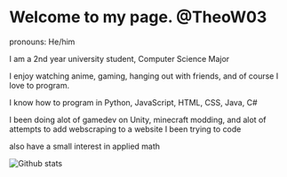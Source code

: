 # Welcome to my page. @TheoW03


pronouns: He/him

I am a 2nd year university student, Computer Science Major  

I enjoy watching anime, gaming, hanging out with friends, and of course I love to program.

I know how to program in Python, JavaScript, HTML, CSS, Java, C# 

I been doing alot of gamedev on Unity, minecraft modding, and alot of attempts to add webscraping to a website I been trying to code

also have a small interest in applied math


![Github stats](https://github-readme-stats.vercel.app/api?username=TheoW03&theme=highcontrast&show_icons=true&count_private=true)
